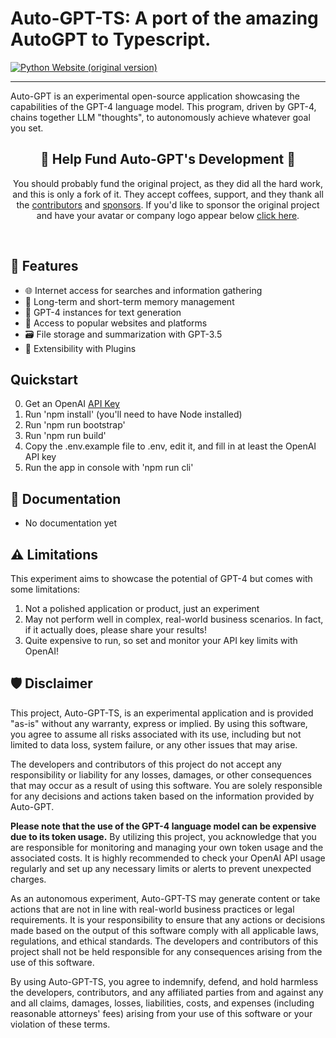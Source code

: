 # Auto-GPT-TS: A port of the amazing AutoGPT to Typescript.
[![Python Website (original version)](https://img.shields.io/badge/Official%20Website-agpt.co-blue?style=flat&logo=world&logoColor=white)](https://agpt.co)


<hr/>

Auto-GPT is an experimental open-source application showcasing the capabilities of the GPT-4 language model. This program, driven by GPT-4, chains together LLM "thoughts", to autonomously achieve whatever goal you set. 

<h2 align="center"> 💖 Help Fund Auto-GPT's Development 💖</h2>
<p align="center">
You should probably fund the original project, as they did all the hard work, and this is only a fork of it. They accept coffees, support, and they
thank all the <a href="https://github.com/Significant-Gravitas/Auto-GPT/graphs/contributors">contributors</a> and <a href="https://github.com/sponsors/Torantulino">sponsors</a>. If you'd like to sponsor the original project and have your avatar or company logo appear below <a href="https://github.com/sponsors/Torantulino">click here</a>.
</p>


</div>
</br>


## 🚀 Features

- 🌐 Internet access for searches and information gathering
- 💾 Long-term and short-term memory management
- 🧠 GPT-4 instances for text generation
- 🔗 Access to popular websites and platforms
- 🗃️ File storage and summarization with GPT-3.5
- 🔌 Extensibility with Plugins

## Quickstart

0. Get an OpenAI [API Key](https://platform.openai.com/account/api-keys)
1. Run 'npm install' (you'll need to have Node installed)
2. Run 'npm run bootstrap'
3. Run 'npm run build'
4. Copy the .env.example file to .env, edit it, and fill in at least the OpenAI API key
5. Run the app in console with 'npm run cli'

## 📖 Documentation
* No documentation yet

## ⚠️ Limitations

This experiment aims to showcase the potential of GPT-4 but comes with some limitations:

1. Not a polished application or product, just an experiment
2. May not perform well in complex, real-world business scenarios. In fact, if it actually does, please share your results!
3. Quite expensive to run, so set and monitor your API key limits with OpenAI!

## 🛡 Disclaimer

This project, Auto-GPT-TS, is an experimental application and is provided "as-is" without any warranty, express or implied. By using this software, you agree to assume all risks associated with its use, including but not limited to data loss, system failure, or any other issues that may arise.

The developers and contributors of this project do not accept any responsibility or liability for any losses, damages, or other consequences that may occur as a result of using this software. You are solely responsible for any decisions and actions taken based on the information provided by Auto-GPT.

**Please note that the use of the GPT-4 language model can be expensive due to its token usage.** By utilizing this project, you acknowledge that you are responsible for monitoring and managing your own token usage and the associated costs. It is highly recommended to check your OpenAI API usage regularly and set up any necessary limits or alerts to prevent unexpected charges.

As an autonomous experiment, Auto-GPT-TS may generate content or take actions that are not in line with real-world business practices or legal requirements. It is your responsibility to ensure that any actions or decisions made based on the output of this software comply with all applicable laws, regulations, and ethical standards. The developers and contributors of this project shall not be held responsible for any consequences arising from the use of this software.

By using Auto-GPT-TS, you agree to indemnify, defend, and hold harmless the developers, contributors, and any affiliated parties from and against any and all claims, damages, losses, liabilities, costs, and expenses (including reasonable attorneys' fees) arising from your use of this software or your violation of these terms.

